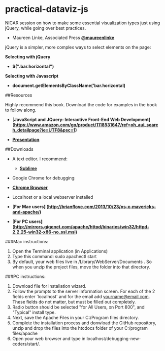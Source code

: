 # practical-dataviz-js
NICAR session on how to make some essential visualization types just using jQuery, while going over best practices.

* Maureen Linke, Associated Press
   **[@maureenlinke](http://www.twitter.com/maureenlinke)**

jQuery is a simpler, more complex ways to select elements on the page:

**Selecting with jQuery**
* **$(".bar.horizontal")**

**Selecting with Javascript**
* **document.getElementsByClassName('bar.horizontal)**


##Resources

Highly recommend this book. Download the code for examples in the book to follow along.

* **[JavaScript and JQuery: Interactive Front-End Web Development] (https://www.amazon.com/gp/product/1118531647/ref=oh_aui_search_detailpage?ie=UTF8&psc=1)**

* **[Presentation ](https://drive.google.com/file/d/0BwAEH-Wzs83CdjdOenY0LVN5UU0/view?usp=sharing)**

##Downloads
* A text editor. I recommend:
  * **[Sublime](http://www.sublimetext.com/download)**
  
* Google Chrome for debugging
 * **[Chrome Browser](https://www.google.com/chrome/browser/)**
  
* Localhost or a local webserver installed
 * **[For Mac users] (http://brianflove.com/2013/10/23/os-x-mavericks-and-apache/)**
 * **[For PC users] (http://mirrors.gigenet.com/apache/httpd/binaries/win32/httpd-2.2.25-win32-x86-no_ssl.msi)**

 ###Mac instructions: 
1. Open the Terminal application (in Applications)
2. Type this command: sudo apachectl start
3. By default, your web files live in /Library/WebServer/Documents . So when you unzip the project files, move the folder into that directory.
 
 ###PC instructions:
1. Download file for installation wizard.
2. Follow the prompts to the server information screen. For each of the 2 fields enter 'localhost' and for the email add yourname@email.com. These fields do not matter, but must be filled out completely.
3. Radio button should be selected "for All Users, on Port 800", and "Typical" install type.
4. Next, save the Apache Files in your C:/Program files directory.
5.   Complete the installation process and donwload the GitHub repository, unzip and drop the files into the htcdocs folder of your C:/program files/apache
6.   Open your web browser and type in localhost/debugging-new-coders/start/. 